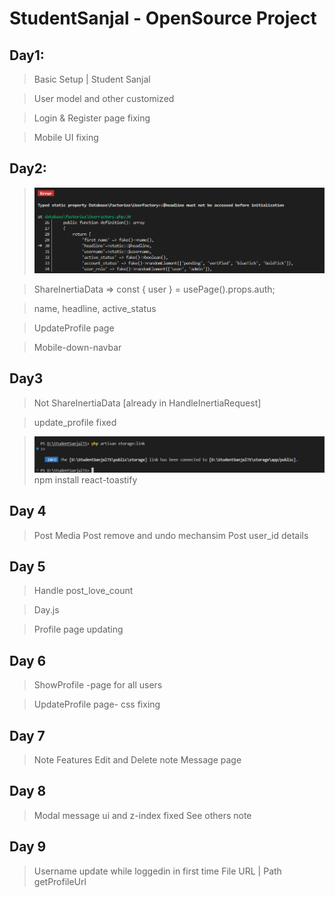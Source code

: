# StudentSanjal - OpenSource Project

## Day1:
> Basic Setup | Student Sanjal

> User model and other customized

> Login & Register page fixing

> Mobile UI fixing

## Day2:
> ![Factory Error](image.png)

> ShareInertiaData => const { user } = usePage().props.auth;

> name, headline, active_status

> UpdateProfile page

> Mobile-down-navbar


## Day3
> Not ShareInertiaData [already in HandleInertiaRequest]

> update_profile fixed

> ![alt text](image-1.png)
> npm install react-toastify
> 

## Day 4
> Post Media
> Post remove and undo mechansim
> Post user_id details

## Day 5
> Handle post_love_count

> Day.js

> Profile page updating

## Day 6
> ShowProfile -page for all users

> UpdateProfile page- css fixing

## Day 7
> Note Features
> Edit and Delete note
> Message page

## Day 8
> Modal 
> message ui and z-index fixed
> See others note

## Day 9
> Username update while loggedin in first time
> File URL | Path
> getProfileUrl
